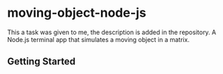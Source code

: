 # moving-object-node-js
This a task was given to me, the description is added in the repository. A Node.js terminal app that simulates a moving object in a matrix.

## Getting Started
